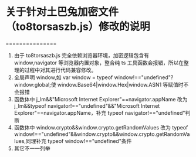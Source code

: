 # 关于针对土巴兔加密文件（to8torsaszb.js）修改的说明

===============

1. 由于 to8torsaszb.js 完全依赖浏览器环境，加密逻辑包含有 window,navigator 等浏览器内置对象，整合纯 ts 工具函数会报错，所以在整理的过程中对其进行代码兼容修改。
2. 全局声明 window,如 var window = typeof window!=="undefined"?window:global;使 window.Base64|window.Hex|window.ASN1 等赋值时不会报错
3. 函数体中 j_lm&&"Microsoft Internet Explorer"==navigator.appName 改为 j_lm&&typeof navigator!=="undefined"&&"Microsoft Internet Explorer"==navigator.appName，补充 typeof navigator!=="undefined"判断
4. 函数体中 window.crypto&&window.crypto.getRandomValues 改为 typeof window!=="undefined"&&window.crypto&&window.crypto.getRandomValues,同理补充 typeof window!=="undefined"条件
5. 其它不一一列举
